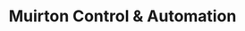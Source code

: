 ---
title: "Muirton Control & Automation"
url: /fochabers/muirton-control-und-automation/
shop: Elektrisch
---